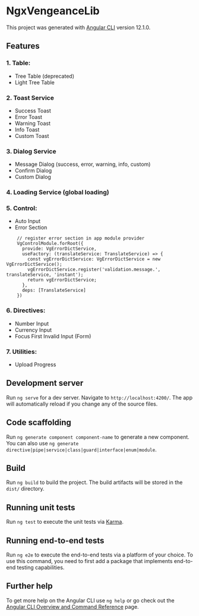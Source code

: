 # NgxVengeanceLib

This project was generated with [Angular CLI](https://github.com/angular/angular-cli) version 12.1.0.

## Features
### 1. Table:

  - Tree Table (deprecated)
  - Light Tree Table

### 2. Toast Service

  - Success Toast
  - Error Toast
  - Warning Toast
  - Info Toast
  - Custom Toast

### 3. Dialog Service

  - Message Dialog (success, error, warning, info, custom)
  - Confirm Dialog
  - Custom Dialog

### 4. Loading Service (global loading)

### 5. Control:

  - Auto Input
  - Error Section
```angular2html
    // register error section in app module provider
    VgControlModule.forRoot({
      provide: VgErrorDictService,
      useFactory: (translateService: TranslateService) => {
        const vgErrorDictService: VgErrorDictService = new VgErrorDictService();
        vgErrorDictService.register('validation.message.', translateService, 'instant');
        return vgErrorDictService;
      },
      deps: [TranslateService]
    })
```

### 6. Directives:

  - Number Input
  - Currency Input
  - Focus First Invalid Input (Form)

### 7. Utilities:

  - Upload Progress

## Development server

Run `ng serve` for a dev server. Navigate to `http://localhost:4200/`. The app will automatically reload if you change any of the source files.

## Code scaffolding

Run `ng generate component component-name` to generate a new component. You can also use `ng generate directive|pipe|service|class|guard|interface|enum|module`.

## Build

Run `ng build` to build the project. The build artifacts will be stored in the `dist/` directory.

## Running unit tests

Run `ng test` to execute the unit tests via [Karma](https://karma-runner.github.io).

## Running end-to-end tests

Run `ng e2e` to execute the end-to-end tests via a platform of your choice. To use this command, you need to first add a package that implements end-to-end testing capabilities.

## Further help

To get more help on the Angular CLI use `ng help` or go check out the [Angular CLI Overview and Command Reference](https://angular.io/cli) page.
